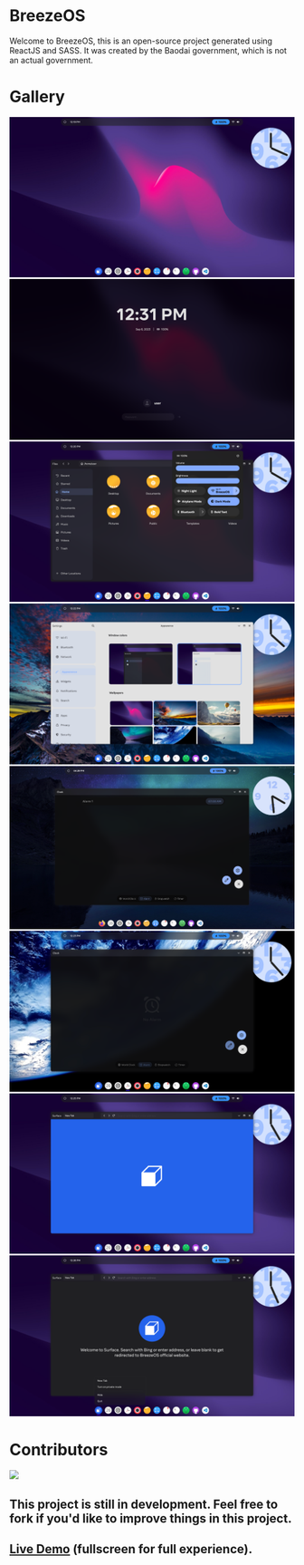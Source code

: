 # BreezeOS

Welcome to BreezeOS, this is an open-source project generated using ReactJS and SASS. It was created by the Baodai government, which is not an actual government.

# Gallery

![Screenshot](./public/gallery/screenshot.png)
![Screenshot 2](./public/gallery/screenshot2.png)
![Screenshot 3](./public/gallery/screenshot3.png)
![Screenshot 4](./public/gallery/screenshot4.png)
![Screenshot 5](./public/gallery/screenshot5.png)
![Screenshot 6](./public/gallery/screenshot6.png)
![Screenshot 7](./public/gallery/screenshot7.png)
![Screenshot 8](./public/gallery/screenshot8.png)

# Contributors

<a href="https://github.com/baodaigov/BreezeOS/graphs/contributors">
  <img src="https://contrib.rocks/image?repo=baodaigov/BreezeOS" />
</a>

## **This project is still in development. Feel free to fork if you'd like to improve things in this project.**

## [Live Demo](https://baodaigov.github.io/BreezeOS) (fullscreen for full experience).
